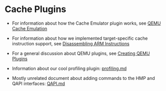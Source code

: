 # Cache Plugins

  * For information about how the Cache Emulator plugin works, see [QEMU Cache Emulation](cache-sim.md)
  * For information about how we implemented target-specific cache instruction support, see [Disassembling ARM Instructions](armdis.md)
  * For a general discussion about QEMU plugins, see [Creating QEMU Plugins](plugins.md)

  * Information about our cool profiling plugin: [profiling.md](profiling.md)
  * Mostly unrelated document about adding commands to the HMP and QAPI interfaces: [QAPI.md](QAPI.md)

